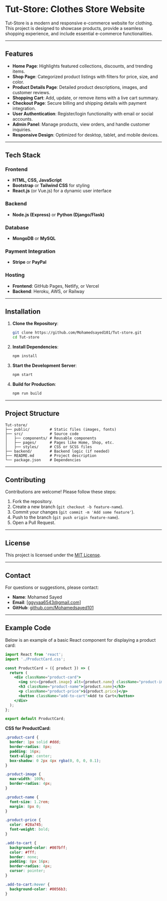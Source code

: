 
# Tut-Store: Clothes Store Website

Tut-Store is a modern and responsive e-commerce website for clothing. This project is designed to showcase products, provide a seamless shopping experience, and include essential e-commerce functionalities.

---

## Features

- **Home Page**: Highlights featured collections, discounts, and trending items.
- **Shop Page**: Categorized product listings with filters for price, size, and color.
- **Product Details Page**: Detailed product descriptions, images, and customer reviews.
- **Shopping Cart**: Add, update, or remove items with a live cart summary.
- **Checkout Page**: Secure billing and shipping details with payment integration.
- **User Authentication**: Register/login functionality with email or social accounts.
- **Admin Panel**: Manage products, view orders, and handle customer inquiries.
- **Responsive Design**: Optimized for desktop, tablet, and mobile devices.

---

## Tech Stack

### Frontend
- **HTML, CSS, JavaScript**
- **Bootstrap** or **Tailwind CSS** for styling
- **React.js** (or Vue.js) for a dynamic user interface

### Backend
- **Node.js (Express)** or **Python (Django/Flask)**

### Database
- **MongoDB** or **MySQL**

### Payment Integration
- **Stripe** or **PayPal**

### Hosting
- **Frontend**: GitHub Pages, Netlify, or Vercel
- **Backend**: Heroku, AWS, or Railway

---

## Installation

1. **Clone the Repository**:
   ```bash
   git clone https://github.com/Mohamedsayed101/Tut-store.git
   cd Tut-store
   ```

2. **Install Dependencies**:
   ```bash
   npm install
   ```

3. **Start the Development Server**:
   ```bash
   npm start
   ```

4. **Build for Production**:
   ```bash
   npm run build
   ```

---

## Project Structure

```plaintext
Tut-store/
├── public/         # Static files (images, fonts)
├── src/            # Source code
│   ├── components/ # Reusable components
│   ├── pages/      # Pages like Home, Shop, etc.
│   ├── styles/     # CSS or SCSS files
├── backend/        # Backend logic (if needed)
├── README.md       # Project description
└── package.json    # Dependencies
```

---

## Contributing

Contributions are welcome! Please follow these steps:

1. Fork the repository.
2. Create a new branch (`git checkout -b feature-name`).
3. Commit your changes (`git commit -m 'Add some feature'`).
4. Push to the branch (`git push origin feature-name`).
5. Open a Pull Request.

---

## License

This project is licensed under the [MIT License](LICENSE).

---

## Contact

For questions or suggestions, please contact:
- **Name**: Mohamed Sayed
- **Email**: [ggyyaa6543@gmail.com]
- **GitHub**: [github.com/Mohamedsayed101](https://github.com/Mohamedsayed101)

---

## Example Code

Below is an example of a basic React component for displaying a product card:

```jsx
import React from 'react';
import './ProductCard.css';

const ProductCard = ({ product }) => {
  return (
    <div className="product-card">
      <img src={product.image} alt={product.name} className="product-image" />
      <h3 className="product-name">{product.name}</h3>
      <p className="product-price">${product.price}</p>
      <button className="add-to-cart">Add to Cart</button>
    </div>
  );
};

export default ProductCard;
```

**CSS for ProductCard:**

```css
.product-card {
  border: 1px solid #ddd;
  border-radius: 8px;
  padding: 16px;
  text-align: center;
  box-shadow: 0 2px 4px rgba(0, 0, 0, 0.1);
}

.product-image {
  max-width: 100%;
  border-radius: 4px;
}

.product-name {
  font-size: 1.2rem;
  margin: 8px 0;
}

.product-price {
  color: #28a745;
  font-weight: bold;
}

.add-to-cart {
  background-color: #007bff;
  color: #fff;
  border: none;
  padding: 8px 16px;
  border-radius: 4px;
  cursor: pointer;
}

.add-to-cart:hover {
  background-color: #0056b3;
}
```

